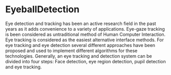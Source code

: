 # EyeballDetection
Eye detection and tracking has been an active research field in the past years as it adds convenience to a variety of applications. Eye-gaze tracking is been considered as untraditional method of Human Computer Interaction. Eye tracking is considered as the easiest alternative interface methods. For eye tracking and eye detection several different approaches have been proposed and used to implement different algorithms for these technologies. Generally, an eye tracking and detection system can be divided into four steps: Face detection, eye region detection, pupil detection and eye tracking. 
